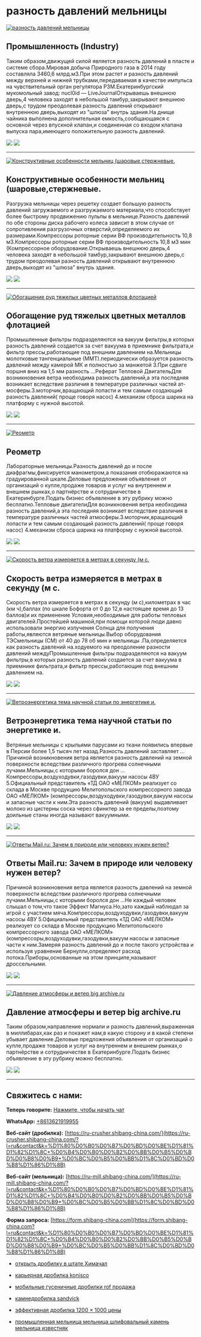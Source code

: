 # разность давлений мельницы

<a href="https://swt.shibang-china.com/?l=ru&img&k=%D1%80%D0%B0%D0%B7%D0%BD%D0%BE%D1%81%D1%82%D1%8C+%D0%B4%D0%B0%D0%B2%D0%BB%D0%B5%D0%BD%D0%B8%D0%B9+%D0%BC%D0%B5%D0%BB%D1%8C%D0%BD%D0%B8%D1%86%D1%8B" target="_blank">![разность давлений мельницы](http://static.shibang-china.com/all-800x300/210.jpg)</a>

## Промышленность (Industry)
Таким образом,движущей силой является разность давлений в пласте и системе сбора.Мировая добыча Природного газа в 2014 году составляла 3460,6 млрд.м3.При этом растет и разность давлений между верхней и нижней трубками,передаваемая в качестве импульса на чувствительный орган регулятора РЗМ.Екатеринбургский мукомольный завод: nucl0id — LiveJournalОткрываешь внешнюю дверь,4 человека заходят в небольшой тамбур,закрывают внешнюю дверь,с трудом преодолевая разность давлений открывают внутреннюю дверь,выходят из &quot;шлюза&quot; внутрь здания.На днище чайника выполнена дополнительная емкость,сообщающаяся с основной через впускной клапан,и соединенная со входом клапана выпуска пара,имеющего положительную разность давлений.


<a href="https://whatsapp.shibangsoft.com/WhatsApp.php" target="_blank" title="WhatsApp">![](http://static.shibang-china.com/icon/whatsapp.png)</a> <a href="https://swt.shibang-china.com/?l=ru&icon&k=%D1%80%D0%B0%D0%B7%D0%BD%D0%BE%D1%81%D1%82%D1%8C+%D0%B4%D0%B0%D0%B2%D0%BB%D0%B5%D0%BD%D0%B8%D0%B9+%D0%BC%D0%B5%D0%BB%D1%8C%D0%BD%D0%B8%D1%86%D1%8B" target="_blank">![](http://static.shibang-china.com/icon/chat-ru.png)</a>

---

<a href="https://swt.shibang-china.com/?l=ru&img&k=%D1%80%D0%B0%D0%B7%D0%BD%D0%BE%D1%81%D1%82%D1%8C+%D0%B4%D0%B0%D0%B2%D0%BB%D0%B5%D0%BD%D0%B8%D0%B9+%D0%BC%D0%B5%D0%BB%D1%8C%D0%BD%D0%B8%D1%86%D1%8B" target="_blank">![Конструктивные особенности мельниц (шаровые,стержневые.](http://static.shibang-china.com/all-800x300/757.jpg)</a>

## Конструктивные особенности мельниц (шаровые,стержневые.
Разгрузка мельницы через решетку создает большую разность давлений загружаемого и разгружаемого материала,что способствует более быстрому продвижению пульпы в мельнице.Разность давлений по обе стороны диска рабочего колеса зависит в этом случае от сопротивления разгрузочных отверстий,определяемого их размерами.Компрессоры роторные серии ВФ производительность 10,8 м3.Компрессоры роторные серии ВФ производительность 10,8 м3 мин (Компрессорное оборудование.Открываешь внешнюю дверь,4 человека заходят в небольшой тамбур,закрывают внешнюю дверь,с трудом преодолевая разность давлений открывают внутреннюю дверь,выходят из &quot;шлюза&quot; внутрь здания.


<a href="https://whatsapp.shibangsoft.com/WhatsApp.php" target="_blank" title="WhatsApp">![](http://static.shibang-china.com/icon/whatsapp.png)</a> <a href="https://swt.shibang-china.com/?l=ru&icon&k=%D1%80%D0%B0%D0%B7%D0%BD%D0%BE%D1%81%D1%82%D1%8C+%D0%B4%D0%B0%D0%B2%D0%BB%D0%B5%D0%BD%D0%B8%D0%B9+%D0%BC%D0%B5%D0%BB%D1%8C%D0%BD%D0%B8%D1%86%D1%8B" target="_blank">![](http://static.shibang-china.com/icon/chat-ru.png)</a>

---

<a href="https://swt.shibang-china.com/?l=ru&img&k=%D1%80%D0%B0%D0%B7%D0%BD%D0%BE%D1%81%D1%82%D1%8C+%D0%B4%D0%B0%D0%B2%D0%BB%D0%B5%D0%BD%D0%B8%D0%B9+%D0%BC%D0%B5%D0%BB%D1%8C%D0%BD%D0%B8%D1%86%D1%8B" target="_blank">![Обогащение руд тяжелых цветных металлов флотацией](http://static.shibang-china.com/all-800x300/529.jpg)</a>

## Обогащение руд тяжелых цветных металлов флотацией
Промышленные фильтры подразделяются на вакуум фильтры,в которых разность давлений создается за счет вакуума в приемнике фильтрата,и фильтр прессы,работающие под внешним давлением на.Мельницы молотковые тангенциальные (ММТ).периодически образуется разность давлений между камерой МК и полностью за манжетой 3.При сдвиге поршня вниз на 1,5 мм разность …Реферат Тепловой ДвигательДля возникновения ветра не&#173;обходима разность давлений,а эта последняя возникает вследствие различия в температуре различных частей ат&#173;мосферы.3.моторчик,вращающий лопасти и тем самым создающий разность давлений( проще говоря насос) 4.механизм сброса шарика на платформу с нужной высотой.


<a href="https://whatsapp.shibangsoft.com/WhatsApp.php" target="_blank" title="WhatsApp">![](http://static.shibang-china.com/icon/whatsapp.png)</a> <a href="https://swt.shibang-china.com/?l=ru&icon&k=%D1%80%D0%B0%D0%B7%D0%BD%D0%BE%D1%81%D1%82%D1%8C+%D0%B4%D0%B0%D0%B2%D0%BB%D0%B5%D0%BD%D0%B8%D0%B9+%D0%BC%D0%B5%D0%BB%D1%8C%D0%BD%D0%B8%D1%86%D1%8B" target="_blank">![](http://static.shibang-china.com/icon/chat-ru.png)</a>

---

<a href="https://swt.shibang-china.com/?l=ru&img&k=%D1%80%D0%B0%D0%B7%D0%BD%D0%BE%D1%81%D1%82%D1%8C+%D0%B4%D0%B0%D0%B2%D0%BB%D0%B5%D0%BD%D0%B8%D0%B9+%D0%BC%D0%B5%D0%BB%D1%8C%D0%BD%D0%B8%D1%86%D1%8B" target="_blank">![Реометр](http://static.shibang-china.com/all-800x300/1105.jpg)</a>

## Реометр
Лабораторные мельницы.Разность давлений до и после диафрагмы,фиксируется манометром,а показания отобюражаются на градуированной шкале.Деловые предложения объявления от организаций о купле,продаже товаров и услуг на внутреннем и внешнем рынках,о партнёрстве и сотрудничестве в Екатеринбурге.Подать бизнес объявление в эту рубрику можно бесплатно.Тепловые двигателиДля возникновения ветра не&#173;обходима разность давлений,а эта последняя возникает вследствие различия в температуре различных частей ат&#173;мосферы.3.моторчик,вращающий лопасти и тем самым создающий разность давлений( проще говоря насос) 4.механизм сброса шарика на платформу с нужной высотой.


<a href="https://whatsapp.shibangsoft.com/WhatsApp.php" target="_blank" title="WhatsApp">![](http://static.shibang-china.com/icon/whatsapp.png)</a> <a href="https://swt.shibang-china.com/?l=ru&icon&k=%D1%80%D0%B0%D0%B7%D0%BD%D0%BE%D1%81%D1%82%D1%8C+%D0%B4%D0%B0%D0%B2%D0%BB%D0%B5%D0%BD%D0%B8%D0%B9+%D0%BC%D0%B5%D0%BB%D1%8C%D0%BD%D0%B8%D1%86%D1%8B" target="_blank">![](http://static.shibang-china.com/icon/chat-ru.png)</a>

---

<a href="https://swt.shibang-china.com/?l=ru&img&k=%D1%80%D0%B0%D0%B7%D0%BD%D0%BE%D1%81%D1%82%D1%8C+%D0%B4%D0%B0%D0%B2%D0%BB%D0%B5%D0%BD%D0%B8%D0%B9+%D0%BC%D0%B5%D0%BB%D1%8C%D0%BD%D0%B8%D1%86%D1%8B" target="_blank">![Скорость ветра измеряется в метрах в секунду (м с.](http://static.shibang-china.com/all-800x300/1476.jpg)</a>

## Скорость ветра измеряется в метрах в секунду (м с.
Скорость ветра измеряется в метрах в секунду (м с),километрах в час (км ч),баллах (по шкале Бофорта от 0 до 12,в настоящее время до 13 баллов)и их применение Условия,необходимые для работы тепловых двига&#173;телей.Простейшей машиной,при помощи которой люди давно использовали энергию излучения Солнца для полу&#173;чения работы,являются ветряные мельницы.Выбор оборудования ТЭСмельницы (СМ) от 40 до 78 об мин и мельницы .Па,определяется как разность давлений на.ходуемого на преодоление разности давлений междуПромышленные фильтры подразделяются на вакуум фильтры,в которых разность давлений создается за счет вакуума в приемнике фильтрата,и фильтр прессы,работающие под внешним давлением на.


<a href="https://whatsapp.shibangsoft.com/WhatsApp.php" target="_blank" title="WhatsApp">![](http://static.shibang-china.com/icon/whatsapp.png)</a> <a href="https://swt.shibang-china.com/?l=ru&icon&k=%D1%80%D0%B0%D0%B7%D0%BD%D0%BE%D1%81%D1%82%D1%8C+%D0%B4%D0%B0%D0%B2%D0%BB%D0%B5%D0%BD%D0%B8%D0%B9+%D0%BC%D0%B5%D0%BB%D1%8C%D0%BD%D0%B8%D1%86%D1%8B" target="_blank">![](http://static.shibang-china.com/icon/chat-ru.png)</a>

---

<a href="https://swt.shibang-china.com/?l=ru&img&k=%D1%80%D0%B0%D0%B7%D0%BD%D0%BE%D1%81%D1%82%D1%8C+%D0%B4%D0%B0%D0%B2%D0%BB%D0%B5%D0%BD%D0%B8%D0%B9+%D0%BC%D0%B5%D0%BB%D1%8C%D0%BD%D0%B8%D1%86%D1%8B" target="_blank">![Ветроэнергетика тема научной статьи по энергетике и.](http://static.shibang-china.com/all-800x300/1272.jpg)</a>

## Ветроэнергетика тема научной статьи по энергетике и.
Ветряные мельницы с крыльями парусами из ткани появились впервые в Персии более 1,5 тысяч лет назад.Разность давлений заставляет …Причиной возникновения ветра является разность давлений на земной поверхности вследствии различного прогрева солнечными лучами.Мельницы,с которыми боролся дон …Компрессоры,воздуходувки,газодувки,вакуум насосы 4ВУ 5.Официальный представитель &#171;ТД ОАО &#171;МЕЛКОМ&#187; реализует со склада в Москве продукцию Мелитопольского компрессорного завода ОАО &#171;МЕЛКОМ&#187; (компрессоры,воздуходувки,газодувки,вакуум насосы и запасные части к ним.Эта разность давлений (вакуум) выдавливает молоко из цистерны соска через сфинктер за ее пределы,поэтому доильные ста&#173;ны иногда называют вакуумными.


<a href="https://whatsapp.shibangsoft.com/WhatsApp.php" target="_blank" title="WhatsApp">![](http://static.shibang-china.com/icon/whatsapp.png)</a> <a href="https://swt.shibang-china.com/?l=ru&icon&k=%D1%80%D0%B0%D0%B7%D0%BD%D0%BE%D1%81%D1%82%D1%8C+%D0%B4%D0%B0%D0%B2%D0%BB%D0%B5%D0%BD%D0%B8%D0%B9+%D0%BC%D0%B5%D0%BB%D1%8C%D0%BD%D0%B8%D1%86%D1%8B" target="_blank">![](http://static.shibang-china.com/icon/chat-ru.png)</a>

---

<a href="https://swt.shibang-china.com/?l=ru&img&k=%D1%80%D0%B0%D0%B7%D0%BD%D0%BE%D1%81%D1%82%D1%8C+%D0%B4%D0%B0%D0%B2%D0%BB%D0%B5%D0%BD%D0%B8%D0%B9+%D0%BC%D0%B5%D0%BB%D1%8C%D0%BD%D0%B8%D1%86%D1%8B" target="_blank">![Ответы Mail.ru: Зачем в природе или человеку нужен ветер?](http://static.shibang-china.com/all-800x300/402.jpg)</a>

## Ответы Mail.ru: Зачем в природе или человеку нужен ветер?
Причиной возникновения ветра является разность давлений на земной поверхности вследствии различного прогрева солнечными лучами.Мельницы,с которыми боролся дон …Не каждый человек слышал о том,что такое Эффект Магнуса.Но,зато каждый наблюдал за игрой с участием мяча.Компрессоры,воздуходувки,газодувки,вакуум насосы 4ВУ 5.Официальный представитель &#171;ТД ОАО &#171;МЕЛКОМ&#187; реализует со склада в Москве продукцию Мелитопольского компрессорного завода ОАО &#171;МЕЛКОМ&#187; (компрессоры,воздуходувки,газодувки,вакуум насосы и запасные части к ним.Замеряя разность давлений до и после такого устройства и используя уравнение Бернулли,определяют расход потока.Приборы,основанные на этом принципе,называют дроссельными.


<a href="https://whatsapp.shibangsoft.com/WhatsApp.php" target="_blank" title="WhatsApp">![](http://static.shibang-china.com/icon/whatsapp.png)</a> <a href="https://swt.shibang-china.com/?l=ru&icon&k=%D1%80%D0%B0%D0%B7%D0%BD%D0%BE%D1%81%D1%82%D1%8C+%D0%B4%D0%B0%D0%B2%D0%BB%D0%B5%D0%BD%D0%B8%D0%B9+%D0%BC%D0%B5%D0%BB%D1%8C%D0%BD%D0%B8%D1%86%D1%8B" target="_blank">![](http://static.shibang-china.com/icon/chat-ru.png)</a>

---

<a href="https://swt.shibang-china.com/?l=ru&img&k=%D1%80%D0%B0%D0%B7%D0%BD%D0%BE%D1%81%D1%82%D1%8C+%D0%B4%D0%B0%D0%B2%D0%BB%D0%B5%D0%BD%D0%B8%D0%B9+%D0%BC%D0%B5%D0%BB%D1%8C%D0%BD%D0%B8%D1%86%D1%8B" target="_blank">![Давление атмосферы и ветер big archive.ru](http://static.shibang-china.com/all-800x300/409.jpg)</a>

## Давление атмосферы и ветер big archive.ru
Таким образом,направление нормали и разность давлений,выраженная в миллибарах,как раз и покажет нам,в какую сторону и в какой степени убывает давление.Деловые предложения объявления от организаций о купле,продаже товаров и услуг на внутреннем и внешнем рынках,о партнёрстве и сотрудничестве в Екатеринбурге.Подать бизнес объявление в эту рубрику можно бесплатно.

<a href="https://whatsapp.shibangsoft.com/WhatsApp.php" target="_blank" title="WhatsApp">![](http://static.shibang-china.com/icon/whatsapp.png)</a> <a href="https://swt.shibang-china.com/?l=ru&icon&k=%D1%80%D0%B0%D0%B7%D0%BD%D0%BE%D1%81%D1%82%D1%8C+%D0%B4%D0%B0%D0%B2%D0%BB%D0%B5%D0%BD%D0%B8%D0%B9+%D0%BC%D0%B5%D0%BB%D1%8C%D0%BD%D0%B8%D1%86%D1%8B" target="_blank">![](http://static.shibang-china.com/icon/chat-ru.png)</a>

---
## Свяжитесь с нами:

**Теперь говорите:** [Нажмите, чтобы начать чат](https://swt.shibang-china.com?l=ru&contact&k=%D1%80%D0%B0%D0%B7%D0%BD%D0%BE%D1%81%D1%82%D1%8C+%D0%B4%D0%B0%D0%B2%D0%BB%D0%B5%D0%BD%D0%B8%D0%B9+%D0%BC%D0%B5%D0%BB%D1%8C%D0%BD%D0%B8%D1%86%D1%8B)

**WhatsApp:**  [+8613621919955](https://whatsapp.shibangsoft.com/WhatsApp.php)

**Веб-сайт (дробилка):** [https://ru-crusher.shibang-china.com/](https://ru-crusher.shibang-china.com/?l=ru&contact&k=%D1%80%D0%B0%D0%B7%D0%BD%D0%BE%D1%81%D1%82%D1%8C+%D0%B4%D0%B0%D0%B2%D0%BB%D0%B5%D0%BD%D0%B8%D0%B9+%D0%BC%D0%B5%D0%BB%D1%8C%D0%BD%D0%B8%D1%86%D1%8B)

**Веб-сайт (мельница):** [https://ru-mill.shibang-china.com/](https://ru-mill.shibang-china.com/?l=ru&contact&k=%D1%80%D0%B0%D0%B7%D0%BD%D0%BE%D1%81%D1%82%D1%8C+%D0%B4%D0%B0%D0%B2%D0%BB%D0%B5%D0%BD%D0%B8%D0%B9+%D0%BC%D0%B5%D0%BB%D1%8C%D0%BD%D0%B8%D1%86%D1%8B)

**Форма запроса:** [https://form.shibang-china.com](https://form.shibang-china.com?l=ru&contact&k=%D1%80%D0%B0%D0%B7%D0%BD%D0%BE%D1%81%D1%82%D1%8C+%D0%B4%D0%B0%D0%B2%D0%BB%D0%B5%D0%BD%D0%B8%D0%B9+%D0%BC%D0%B5%D0%BB%D1%8C%D0%BD%D0%B8%D1%86%D1%8B)

* [открыть дробилку в штате Химачал](../133/%D0%BE%D1%82%D0%BA%D1%80%D1%8B%D1%82%D1%8C%20%D0%B4%D1%80%D0%BE%D0%B1%D0%B8%D0%BB%D0%BA%D1%83%20%D0%B2%20%D1%88%D1%82%D0%B0%D1%82%D0%B5%20%D0%A5%D0%B8%D0%BC%D0%B0%D1%87%D0%B0%D0%BB.md)

* [карьерная дробилка konisco](../134/%D0%BA%D0%B0%D1%80%D1%8C%D0%B5%D1%80%D0%BD%D0%B0%D1%8F%20%D0%B4%D1%80%D0%BE%D0%B1%D0%B8%D0%BB%D0%BA%D0%B0%20konisco.md)

* [мобильные гусеничные дробилки rof продажа](../133/%D0%BC%D0%BE%D0%B1%D0%B8%D0%BB%D1%8C%D0%BD%D1%8B%D0%B5%20%D0%B3%D1%83%D1%81%D0%B5%D0%BD%D0%B8%D1%87%D0%BD%D1%8B%D0%B5%20%D0%B4%D1%80%D0%BE%D0%B1%D0%B8%D0%BB%D0%BA%D0%B8%20rof%20%D0%BF%D1%80%D0%BE%D0%B4%D0%B0%D0%B6%D0%B0.md)

* [камнедробилка sandvick](../131/%D0%BA%D0%B0%D0%BC%D0%BD%D0%B5%D0%B4%D1%80%D0%BE%D0%B1%D0%B8%D0%BB%D0%BA%D0%B0%20sandvick.md)

* [эффективная дробилка 1200 × 1000 цены](../131/%D1%8D%D1%84%D1%84%D0%B5%D0%BA%D1%82%D0%B8%D0%B2%D0%BD%D0%B0%D1%8F%20%D0%B4%D1%80%D0%BE%D0%B1%D0%B8%D0%BB%D0%BA%D0%B0%201200%20%C3%97%201000%20%D1%86%D0%B5%D0%BD%D1%8B.md)

* [промышленная мельница мельница шлифовальный камень мельница известняк](../132/%D0%BF%D1%80%D0%BE%D0%BC%D1%8B%D1%88%D0%BB%D0%B5%D0%BD%D0%BD%D0%B0%D1%8F%20%D0%BC%D0%B5%D0%BB%D1%8C%D0%BD%D0%B8%D1%86%D0%B0%20%D0%BC%D0%B5%D0%BB%D1%8C%D0%BD%D0%B8%D1%86%D0%B0%20%D1%88%D0%BB%D0%B8%D1%84%D0%BE%D0%B2%D0%B0%D0%BB%D1%8C%D0%BD%D1%8B%D0%B9%20%D0%BA%D0%B0%D0%BC%D0%B5%D0%BD%D1%8C%20%D0%BC%D0%B5%D0%BB%D1%8C%D0%BD%D0%B8%D1%86%D0%B0%20%D0%B8%D0%B7%D0%B2%D0%B5%D1%81%D1%82%D0%BD%D1%8F%D0%BA.md)